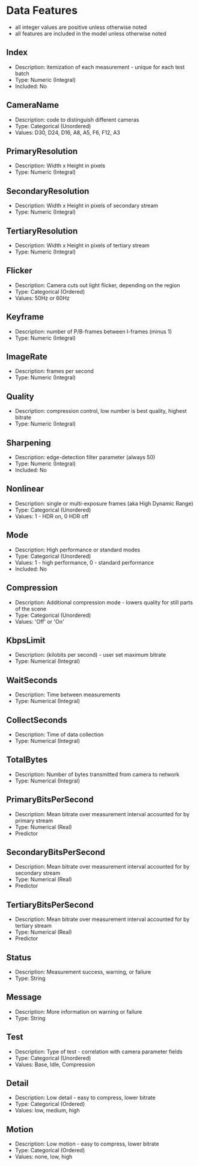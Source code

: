 # Data Features
- all integer values are positive unless otherwise noted
- all features are included in the model unless otherwise noted

## Index
- Description: itemization of each measurement - unique for each test batch
- Type: Numeric (Integral)
- Included: No

## CameraName
- Description: code to distinguish different cameras
- Type: Categorical (Unordered)
- Values: D30, D24, D16, A8, A5, F6, F12, A3

## PrimaryResolution
- Description: Width x Height in pixels
- Type: Numeric (Integral)

## SecondaryResolution
- Description: Width x Height in pixels of secondary stream
- Type: Numeric (Integral)

## TertiaryResolution
- Description: Width x Height in pixels of tertiary stream
- Type: Numeric (Integral)

## Flicker
- Description: Camera cuts out light flicker, depending on the region
- Type: Categorical (Ordered)
- Values: 50Hz or 60Hz

## Keyframe
- Description: number of P/B-frames between I-frames (minus 1)
- Type: Numeric (Integral)

## ImageRate
- Description: frames per second
- Type: Numeric (Integral)

## Quality
- Description: compression control, low number is best quality, highest bitrate
- Type: Numeric (Integral)

## Sharpening
- Description: edge-detection filter parameter (always 50)
- Type: Numeric (Integral)
- Included: No

## Nonlinear
- Description: single or multi-exposure frames (aka High Dynamic Range)
- Type: Categorical (Unordered)
- Values: 1 - HDR on, 0 HDR off

## Mode
- Description: High performance or standard modes
- Type: Categorical (Unordered)
- Values: 1 - high performance, 0 - standard performance
- Included: No

## Compression
- Description: Additional compression mode - lowers quality for still parts of the scene
- Type: Categorical (Unordered)
- Values: 'Off' or 'On'

## KbpsLimit
- Description: (kilobits per second) - user set maximum bitrate
- Type: Numerical (Integral)

## WaitSeconds
- Description: Time between measurements
- Type: Numerical (Integral)

## CollectSeconds
- Description: Time of data collection
- Type: Numerical (Integral)

## TotalBytes
- Description: Number of bytes transmitted from camera to network
- Type: Numerical (Integral)

## PrimaryBitsPerSecond
- Description: Mean bitrate over measurement interval accounted for by primary stream
- Type: Numerical (Real)
- Predictor

## SecondaryBitsPerSecond
- Description: Mean bitrate over measurement interval accounted for by secondary stream
- Type: Numerical (Real)
- Predictor

## TertiaryBitsPerSecond
- Description: Mean bitrate over measurement interval accounted for by tertiary stream
- Type: Numerical (Real)
- Predictor

## Status
- Description: Measurement success, warning, or failure
- Type: String

## Message
- Description: More information on warning or failure
- Type: String

## Test
- Description: Type of test - correlation with camera parameter fields
- Type: Categorical (Unordered)
- Values: Base, Idle, Compression

## Detail
- Description: Low detail - easy to compress, lower bitrate
- Type: Categorical (Ordered)
- Values: low, medium, high


## Motion
- Description: Low motion - easy to compress, lower bitrate
- Type: Categorical (Ordered)
- Values: none, low, high 
